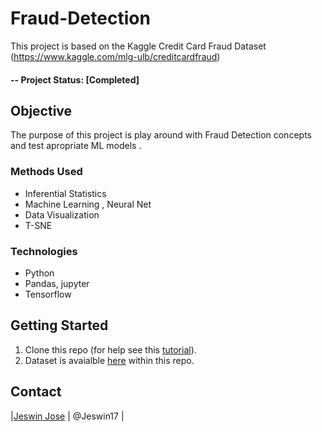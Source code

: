 # Fraud-Detection

This project is based on the Kaggle Credit Card Fraud Dataset (https://www.kaggle.com/mlg-ulb/creditcardfraud)

#### -- Project Status: [Completed]

## Objective
The purpose of this project is play around with Fraud Detection concepts and test apropriate ML models . 


### Methods Used
* Inferential Statistics
* Machine Learning , Neural Net
* Data Visualization
* T-SNE 
### Technologies
* Python
* Pandas, jupyter
* Tensorflow 


## Getting Started

1. Clone this repo (for help see this [tutorial](https://help.github.com/articles/cloning-a-repository/)).
2. Dataset is avaialble [here](https://www.kaggle.com/mlg-ulb/creditcardfraud) within this repo.


## Contact
|[Jeswin Jose](https://github.com/Jeswin17) |     @Jeswin17   |

